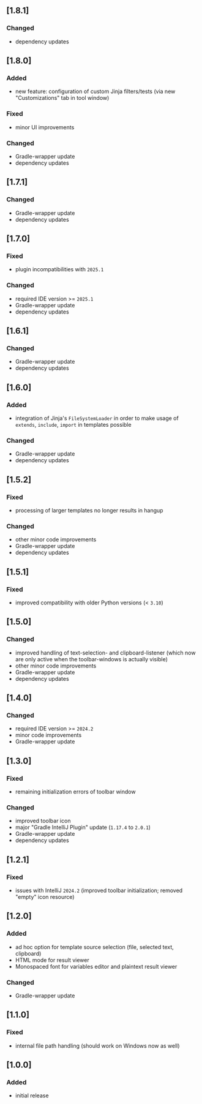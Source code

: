 ## [1.8.1]

### Changed
- dependency updates

## [1.8.0]

### Added
- new feature: configuration of custom Jinja filters/tests (via new "Customizations" tab in tool window)

### Fixed
- minor UI improvements

### Changed
- Gradle-wrapper update
- dependency updates

## [1.7.1]

### Changed
- Gradle-wrapper update
- dependency updates

## [1.7.0]

### Fixed
- plugin incompatibilities with `2025.1`

### Changed
- required IDE version >= `2025.1`
- Gradle-wrapper update
- dependency updates

## [1.6.1]

### Changed
- Gradle-wrapper update
- dependency updates

## [1.6.0]

### Added
- integration of Jinja's `FileSystemLoader` in order to make usage of `extends`, `include`, `import` in templates possible

### Changed
- Gradle-wrapper update
- dependency updates

## [1.5.2]

### Fixed
- processing of larger templates no longer results in hangup

### Changed
- other minor code improvements
- Gradle-wrapper update
- dependency updates

## [1.5.1]

### Fixed
- improved compatibility with older Python versions (< `3.10`) 

## [1.5.0]

### Changed
- improved handling of text-selection- and clipboard-listener (which now are only active when the toolbar-windows is actually visible) 
- other minor code improvements
- Gradle-wrapper update
- dependency updates

## [1.4.0]

### Changed
- required IDE version >= `2024.2`
- minor code improvements
- Gradle-wrapper update

## [1.3.0]

### Fixed
- remaining initialization errors of toolbar window

### Changed
- improved toolbar icon
- major "Gradle IntelliJ Plugin" update (`1.17.4` to `2.0.1`)
- Gradle-wrapper update
- dependency updates

## [1.2.1]

### Fixed
- issues with IntelliJ `2024.2` (improved toolbar initialization; removed "empty" icon resource)

## [1.2.0]

### Added
- ad hoc option for template source selection (file, selected text, clipboard)
- HTML mode for result viewer
- Monospaced font for variables editor and plaintext result viewer

### Changed
- Gradle-wrapper update

## [1.1.0]

### Fixed
- internal file path handling (should work on Windows now as well)

## [1.0.0]

### Added
- initial release
